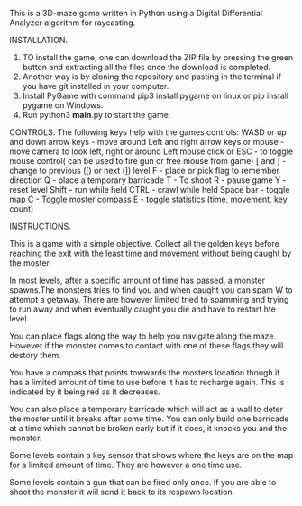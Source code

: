 This is a 3D-maze game written in Python using a Digital Differential Analyzer algorithm for raycasting.

INSTALLATION.
1. TO install the game, one can download the ZIP file by pressing the green button and extracting all the files once the download is completed.
2. Another way is by cloning the repository and pasting in the terminal if you have git installed in your computer. 
3. Install PyGame with command pip3 install pygame on linux or pip install pygame on Windows.
4. Run python3 __main__.py to start the game.

CONTROLS.
The following keys help with the games controls:
WASD or up and down arrow keys - move around
Left and right arrow keys or mouse - move camera to look left, right or around
Left mouse click or ESC - to toggle mouse control( can be used to fire gun or free mouse from game)
[ and ] - change to previous ([) or next (]) level
F - place or pick flag to remember direction
Q - place a temporary barricade
T - To shoot 
R - pause game
Y - reset level
Shift - run while held
CTRL - crawl while held
Space bar - toggle map
C - Toggle moster compass
E - toggle statistics (time, movement, key count)

INSTRUCTIONS.

This is a game with a simple objective. Collect all the golden keys before reaching the exit with the least time and movement without being caught by the moster.

In most levels, after a specific amount of time has passed, a monster spawns.The monsters tries to find you and when caught you can spam W to attempt a getaway. There are however limited tried to spamming and  trying to run away and when eventually caught you die and have to restart hte level.

You can place flags along the way to help you navigate along the maze. However if the monster comes to contact with one of these flags they will destory them.

You have a compass that points towwards the mosters location though it has a limited amount of time to use before it has to recharge again. This is indicated by it being red as it decreases.

You can also place a temporary barricade which will act as a wall to deter the moster until it breaks after some time. You can only build one barricade at a time which cannot be broken early but if it does, it knocks you and the monster.

Some levels contain a key sensor that shows where the keys are on the map for a limited amount of time. They are however a one time use.

Some levels contain a gun that can be fired only once. If you are able to shoot the monster it wiil send it back to its respawn location.

